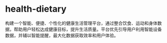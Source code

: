 # health-dietary

构建一个智能、便捷、个性化的健康生活管理平台，通过整合饮食、运动和身体数据，帮助用户轻松达成健康目标，提升生活质量。平台优先引导用户利用智能设备数据，并辅以智能提醒，最大化数据获取效率和用户体验。
